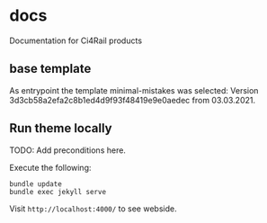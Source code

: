 # docs
Documentation for Ci4Rail products

## base template
As entrypoint the template minimal-mistakes was selected:
Version 3d3cb58a2efa2c8b1ed4d9f93f48419e9e0aedec from 03.03.2021.


## Run theme locally
TODO: Add preconditions here.


Execute the following:
```
bundle update
bundle exec jekyll serve
```

Visit `http://localhost:4000/` to see webside.